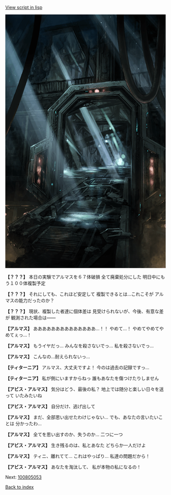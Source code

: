 [View script in lisp](../scripts/100805051.txt)

![bifrost.png](../images/backgrounds/bifrost.png)

**【？？？】**
本日の実験でアルマスを６７体破損
全て廃棄処分にした
明日中にもう１００体複製予定

**【？？？】**
それにしても、これほど安定して
複製できるとは…これこそが
アルマスの能力だったのか？

**【？？？】**
現状、複製した者達に個体差は
見受けられないが、今後、有意な差が
観測された場合は――

**【アルマス】**
ああああああああああああああ…！！
やめて…！
やめてやめてやめてぇっ…！

**【アルマス】**
もうイヤだっ…
みんなを殺さないでっ…
私を殺さないでっ…

**【アルマス】**
こんなの…耐えられないっ…

**【ティターニア】**
アルマス、大丈夫ですよ！
今のは過去の記録ですっ…

**【ティターニア】**
私が側にいますからねっ
誰もあなたを傷つけたりしません

**【アビス・アルマス】**
気分はどう、最後の私？
地上では随分と楽しい日々を送って
いたみたいね

**【アビス・アルマス】**
自分だけ、逃げ出して

**【アルマス】**
まだ、全部思い出せたわけじゃない…
でも、あなたの言いたいことは
分かったわ…

**【アルマス】**
全てを思い出すのか、失うのか…
二つに一つ

**【アビス・アルマス】**
生き残るのは、私とあなた
どちらか一人だけよ

**【アルマス】**
ティニ、離れてて…
これはやっぱり…
私達の問題だから！

**【アビス・アルマス】**
あなたを淘汰して、
私が本物の私になるの！

Next: [100805053](100805053.md)

[Back to index](index.md)
